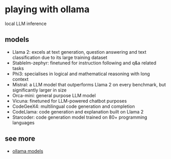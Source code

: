 # playing with ollama

local LLM inference

## models

* Llama 2: excels at text generation, question answering and text classification due to its large training dataset
* Stablelm-zephyr: finetuned for instruction following and q&a related tasks
* Phi3: specialises in logical and mathematical reasoning with long context
* Mistral: a LLM model that outperforms Llama 2 on every benchmark, but significantly larger in size
* Orca-mini: general purpose LLM model
* Vicuna: finetuned for LLM-powered chatbot purposes
* CodeGeeX4: multilingual code generation and completion
* CodeLlama: code generation and explanation built on Llama 2
* Starcoder: code generation model trained on 80+ programming languages

## see more

* [ollama models](https://ollama.com/library#:~:text=CodeGemma%20is%20a%20collection%20of,mathematical%20reasoning%2C%20and%20instruction%20following.)
